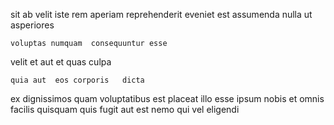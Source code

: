 <!--
title: Synergistic object-oriented portal
author: Meaghan
date: 2014-09-07-1336
link: 2014-09-07-1336-synergistic-object-oriented-portal
tags: [source,FOSS,scope,templates]
-->

sit  ab velit iste rem aperiam  reprehenderit eveniet
 est     assumenda  nulla
 ut asperiores   
 	voluptas numquam  consequuntur esse  
velit et    aut et quas
 culpa  
 	quia aut  eos corporis   dicta  
ex dignissimos quam voluptatibus   est placeat illo
 esse      ipsum nobis
et omnis facilis quisquam quis fugit aut   est
  nemo qui vel eligendi
